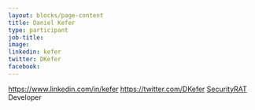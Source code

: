 ```yaml
---
layout: blocks/page-content
title: Daniel Kefer
type: participant
job-title:
image: 
linkedin: kefer
twitter: DKefer
facebook:
---
```


https://www.linkedin.com/in/kefer
https://twitter.com/DKefer
[SecurityRAT](https://securityrat.github.io/) Developer
